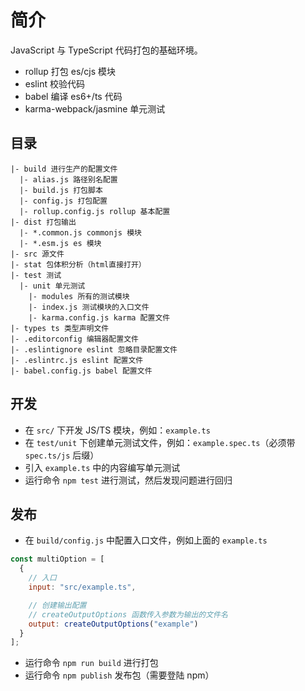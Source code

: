 # 简介

JavaScript 与 TypeScript 代码打包的基础环境。

- rollup 打包 es/cjs 模块
- eslint 校验代码
- babel 编译 es6+/ts 代码
- karma-webpack/jasmine 单元测试

## 目录

```
|- build 进行生产的配置文件
  |- alias.js 路径别名配置
  |- build.js 打包脚本
  |- config.js 打包配置
  |- rollup.config.js rollup 基本配置
|- dist 打包输出
  |- *.common.js commonjs 模块
  |- *.esm.js es 模块
|- src 源文件
|- stat 包体积分析（html直接打开）
|- test 测试
  |- unit 单元测试
    |- modules 所有的测试模块
    |- index.js 测试模块的入口文件
    |- karma.config.js karma 配置文件
|- types ts 类型声明文件
|- .editorconfig 编辑器配置文件
|- .eslintignore eslint 忽略目录配置文件
|- .eslintrc.js eslint 配置文件
|- babel.config.js babel 配置文件
```

## 开发

- 在 `src/` 下开发 JS/TS 模块，例如：`example.ts`
- 在 `test/unit` 下创建单元测试文件，例如：`example.spec.ts`（必须带 `spec.ts/js` 后缀）
- 引入 `example.ts` 中的内容编写单元测试
- 运行命令 `npm test` 进行测试，然后发现问题进行回归

## 发布

- 在 `build/config.js` 中配置入口文件，例如上面的 `example.ts`

```js
const multiOption = [
  {
    // 入口
    input: "src/example.ts",

    // 创建输出配置
    // createOutputOptions 函数传入参数为输出的文件名
    output: createOutputOptions("example")
  }
];
```

- 运行命令 `npm run build` 进行打包
- 运行命令 `npm publish` 发布包（需要登陆 npm）
